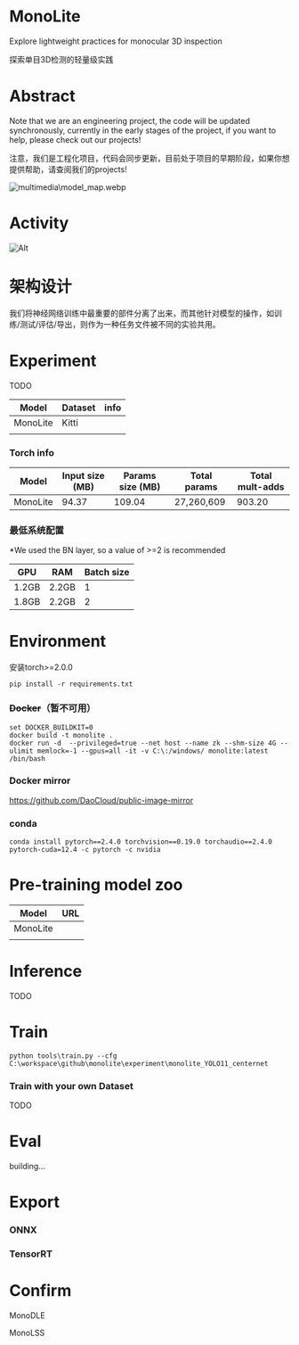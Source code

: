 # MonoLite

Explore lightweight practices for monocular 3D inspection

探索单目3D检测的轻量级实践

# Abstract

Note that we are an engineering project, the code will be updated synchronously, currently in the early stages of the project, if you want to help, please check out our projects!

注意，我们是工程化项目，代码会同步更新，目前处于项目的早期阶段，如果你想提供帮助，请查阅我们的projects!

![multimedia\model_map.webp](https://raw.githubusercontent.com/Puiching-Memory/monolite/refs/heads/main/multimedia/model_map.webp "model_map")

# Activity

![Alt](https://repobeats.axiom.co/api/embed/ec6e11b1a493733d51588ad5d740376b07651132.svg "Repobeats analytics image")

# 架构设计

我们将神经网络训练中最重要的部件分离了出来，而其他针对模型的操作，如训练/测试/评估/导出，则作为一种任务文件被不同的实验共用。


# Experiment

TODO

| Model    | Dataset | info |
| -------- | ------- | ---- |
| MonoLite | Kitti   |      |
|          |         |      |

### Torch info

| Model    | Input size (MB) | Params size (MB) | Total params | Total mult-adds |
| -------- | --------------- | ---------------- | ------------ | --------------- |
| MonoLite | 94.37           | 109.04           | 27,260,609   | 903.20          |

### 最低系统配置

*We used the BN layer, so a value of >=2 is recommended

| GPU   | RAM   | Batch size |
| ----- | ----- | ---------- |
| 1.2GB | 2.2GB | 1          |
| 1.8GB | 2.2GB | 2          |

# Environment

安装torch>=2.0.0

```
pip install -r requirements.txt
```

### ~~Docker~~（暂不可用）

```console
set DOCKER_BUILDKIT=0
docker build -t monolite .
docker run -d  --privileged=true --net host --name zk --shm-size 4G --ulimit memlock=-1 --gpus=all -it -v C:\:/windows/ monolite:latest /bin/bash
```

### Docker mirror

https://github.com/DaoCloud/public-image-mirror

### conda

```
conda install pytorch==2.4.0 torchvision==0.19.0 torchaudio==2.4.0 pytorch-cuda=12.4 -c pytorch -c nvidia
```

# Pre-training model zoo

| Model    | URL |
| -------- | --- |
| MonoLite |     |
|          |     |

# Inference

TODO

# Train

```
python tools\train.py --cfg C:\workspace\github\monolite\experiment\monolite_YOLO11_centernet
```

### Train with your own Dataset

TODO

# Eval

building...

# Export

### ONNX

### TensorRT

# Confirm

MonoDLE

MonoLSS
